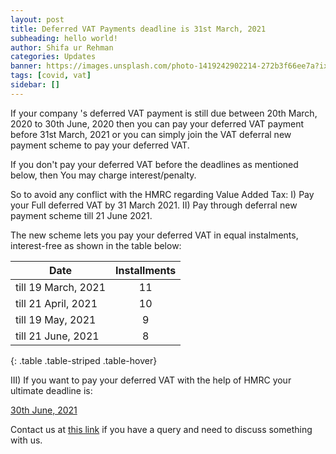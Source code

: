 ```yaml
---
layout: post
title: Deferred VAT Payments deadline is 31st March, 2021
subheading: hello world!
author: Shifa ur Rehman
categories: Updates
banner: https://images.unsplash.com/photo-1419242902214-272b3f66ee7a?ixlib=rb-1.2.1&ixid=MXwxMjA3fDB8MHxwaG90by1wYWdlfHx8fGVufDB8fHw%3D&auto=format&fit=crop&w=1087&q=80
tags: [covid, vat]
sidebar: []
---
```


If your company 's deferred VAT payment is still due between 20th March, 2020 to 30th June, 2020 then you can pay your deferred VAT payment before 31st March, 2021 or you can simply join the VAT deferral new payment scheme to pay your deferred VAT.

If you don't pay your deferred VAT before the deadlines as mentioned below, then You may charge interest/penalty.

So to avoid any conflict with the HMRC regarding Value Added Tax:
I) Pay your Full deferred VAT by 31 March 2021.
II) Pay through deferral new payment scheme till 21 June 2021.

The new scheme lets you pay your deferred VAT in equal instalments, interest-free as shown in the table below:

| Date   |      Installments     |
|----------|:-------------:|
| till 19 March, 2021 |  11 |
| till 21 April, 2021 |    10   |
| till 19 May, 2021	 | 9 |
| till 21 June, 2021		 | 8 |
{: .table .table-striped .table-hover}

III) If you want to pay your deferred VAT with the help of HMRC your ultimate deadline is:

<a href="javascript:;" class="btn btn-danger">30th June, 2021</a>

Contact us at <a href="https://www.aazizandco.co.uk/contact.html">this link</a> if you have a query and need to discuss something with us.
